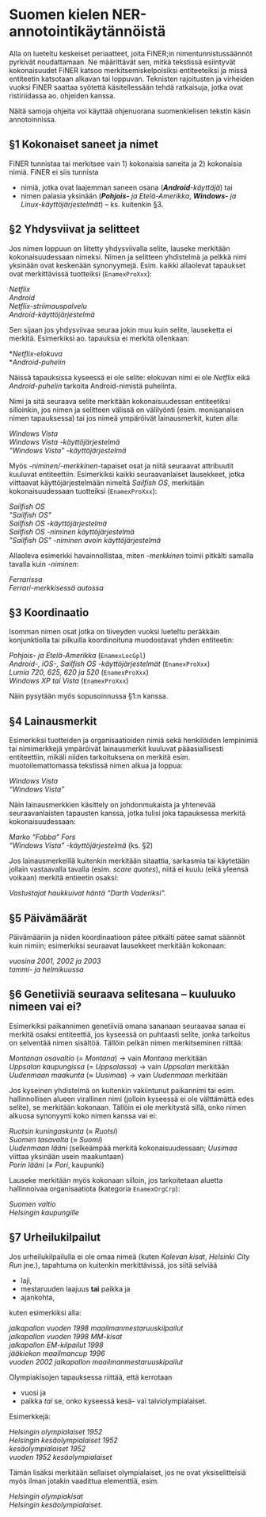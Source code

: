 # Suomen kielen NER-annotointikäytännöistä

Alla on lueteltu keskeiset periaatteet, joita FiNER;in nimentunnistussäännöt pyrkivät noudattamaan. Ne määrittävät sen, mitkä tekstissä esiintyvät kokonaisuudet FiNER katsoo merkitsemiskelpoisiksi entiteeteiksi ja missä entiteetin katsotaan alkavan tai loppuvan. Teknisten rajoitusten ja virheiden vuoksi FiNER saattaa syötettä käsitellessään tehdä ratkaisuja, jotka ovat ristiriidassa ao. ohjeiden kanssa.

Näitä samoja ohjeita voi käyttää ohjenuorana suomenkielisen tekstin käsin annotoinnissa.

## §1 Kokonaiset saneet ja nimet

FiNER tunnistaa tai merkitsee vain 1) kokonaisia saneita ja 2) kokonaisia nimiä. FiNER ei siis tunnista
- nimiä, jotka ovat laajemman saneen osana (_**Android**-käyttäjä_) tai
- nimen palasia yksinään (_**Pohjois-** ja Etelä-Amerikka_, _**Windows-** ja Linux-käyttöjärjestelmät_) – ks. kuitenkin §3.

## §2 Yhdysviivat ja selitteet

Jos nimen loppuun on liitetty yhdysviivalla selite, lauseke merkitään kokonaisuudessaan nimeksi. Nimen ja selitteen yhdistelmä ja pelkkä nimi yksinään ovat keskenään synonyymejä. Esim. kaikki allaolevat tapaukset ovat merkittävissä tuotteiksi (`EnamexProXxx`):

_Netflix_  
_Android_  
_Netflix-striimauspalvelu_  
_Android-käyttöjärjestelmä_

Sen sijaan jos yhdysviivaa seuraa jokin muu kuin selite, lauseketta ei merkitä. Esimerkiksi ao. tapauksia ei merkitä ollenkaan:

*_Netflix-elokuva_  
*_Android-puhelin_

Näissä tapauksissa kyseessä ei ole selite: elokuvan nimi ei ole _Netflix_ eikä _Android-puhelin_ tarkoita Android-nimistä puhelinta.

Nimi ja sitä seuraava selite merkitään kokonaisuudessan entiteetiksi silloinkin, jos nimen ja selitteen välissä on välilyönti (esim. monisanaisen nimen tapauksessa) tai jos nimeä ympäröivät lainausmerkit, kuten alla:

_Windows Vista_  
_Windows Vista -käyttöjärjestelmä_  
_“Windows Vista” -käyttöjärjestelmä_

Myös _-niminen/-merkkinen_-tapaiset osat ja niitä seuraavat attribuutit kuuluvat entiteettiin. Esimerkiksi kaikki seuraavanlaiset lausekkeet, jotka viittaavat käyttöjärjestelmään nimeltä _Sailfish OS_, merkitään kokonaisuudessaan tuotteiksi (`EnamexProXxx`):

_Sailfish OS_  
_"Sailfish OS"_  
_Sailfish OS -käyttöjärjestelmä_  
_Sailfish OS -niminen käyttöjärjestelmä_  
_"Sailfish OS" -niminen avoin käyttöjärjestelmä_

Allaoleva esimerkki havainnollistaa, miten _-merkkinen_ toimii pitkälti samalla tavalla kuin _-niminen_:

_Ferrarissa_  
_Ferrari-merkkisessä autossa_

## §3 Koordinaatio

Isomman nimen osat jotka on tiiveyden vuoksi lueteltu peräkkäin konjunktiolla tai pilkuilla koordinoituna muodostavat yhden entiteetin:

_Pohjois- ja Etelä-Amerikka_ (`EnamexLocGpl`)  
_Android-, iOS-, Sailfish OS -käyttöjärjestelmät_ (`EnamexProXxx`)  
_Lumia 720, 625, 620 ja 520_ (`EnamexProXxx`)  
_Windows XP tai Vista_ (`EnamexProXxx`)

Näin pysytään myös sopusoinnussa §1:n kanssa.

## §4 Lainausmerkit

Esimerkiksi tuotteiden ja organisaatioiden nimiä sekä henkilöiden lempinimiä tai nimimerkkejä ympäröivät lainausmerkit kuuluvat pääasiallisesti entiteettiin, mikäli niiden tarkoituksena on merkitä esim. muotoilemattomassa tekstissä nimen alkua ja loppua:

_Windows Vista_  
_“Windows Vista”_

Näin lainausmerkkien käsittely on johdonmukaista ja yhtenevää seuraavanlaisten tapausten kanssa, jotka tulisi joka tapauksessa merkitä kokonaisuudessaan:

_Marko “Fobba” Fors_  
_“Windows Vista” -käyttöjärjestelmä_ (ks. §2)

Jos lainausmerkeillä kuitenkin merkitään sitaattia, sarkasmia tai käytetään jollain vastaavalla tavalla (esim. _scare quotes_), niitä ei kuulu (eikä yleensä voikaan) merkitä entieetin osaksi:

_Vastustajat haukkuivat häntä “Darth Vaderiksi”._

## §5 Päivämäärät

Päivämääriin ja niiden koordinaatioon pätee pitkälti pätee samat säännöt kuin nimiin; esimerkiksi seuraavat lausekkeet merkitään kokonaan:

_vuosina 2001, 2002 ja 2003_  
_tammi- ja helmikuussa_

## §6 Genetiiviä seuraava selitesana – kuuluuko nimeen vai ei?

Esimerkiksi paikannimen genetiiviä omana sananaan seuraavaa sanaa ei merkitä osaksi entiteettiä, jos kyseessä on puhtaasti selite, jonka tarkoitus on selventää nimen sisältöä. Tällöin pelkän nimen merkitseminen riittää:

_Montanan osavaltio_ (= _Montana_) -> vain _Montana_ merkitään  
_Uppsalan kaupungissa_ (= _Uppsalassa_) -> vain _Uppsalan_ merkitään  
_Uudenmaan maakunta_ (≈ _Uusimaa_) -> vain _Uudenmaan_ merkitään

Jos kyseinen yhdistelmä on kuitenkin vakiintunut paikannimi tai esim. hallinnollisen alueen virallinen nimi (jolloin kyseessä ei ole välttämättä edes selite), se merkitään kokonaan. Tällöin ei ole merkitystä sillä, onko nimen alkuosa synonyymi koko nimen kanssa vai ei:

_Ruotsin kuningaskunta_	(≈ _Ruotsi_)  
_Suomen tasavalta_ (≈ _Suomi_)  
_Uudenmaan lääni_ (selkeämpää merkitä kokonaisuudessaan; _Uusimaa_ viittaa yksinään usein maakuntaan)  
_Porin lääni_ (≠ _Pori_, kaupunki)

Lauseke merkitään myös kokonaan silloin, jos tarkoitetaan aluetta hallinnoivaa organisaatiota (kategoria `EnamexOrgCrp`):

_Suomen valtio_  
_Helsingin kaupungille_

## §7 Urheilukilpailut

Jos urheilukilpailulla ei ole omaa nimeä (kuten _Kalevan kisat_, _Helsinki City Run_ jne.), tapahtuma on kuitenkin merkittävissä, jos siitä selviää
- laji,
- mestaruuden laajuus **tai** paikka ja
- ajankohta,

kuten esimerkiksi alla:

_jalkapallon vuoden 1998 maailmanmestaruuskilpailut_  
_jalkapallon vuoden 1998 MM-kisat_  
_jalkapallon EM-kilpailut 1998_  
_jääkiekon maailmancup 1996_  
_vuoden 2002 jalkapallon maailmanmestaruuskipailut_

Olympiakisojen tapauksessa riittää, että kerrotaan

- vuosi ja
- paikka *tai* se, onko kyseessä kesä- vai talviolympialaiset.

Esimerkkejä:

_Helsingin olympialaiset 1952_  
_Helsingin kesäolympialaiset 1952_  
_kesäolympialaiset 1952_  
_vuoden 1952 kesäolympialaiset_

Tämän lisäksi merkitään sellaiset olympialaiset, jos ne ovat yksiselitteisiä myös ilman jotakin vaadittua elementtiä, esim. 

_Helsingin olympiakisat_  
_Helsingin kesäolympialaiset_.
